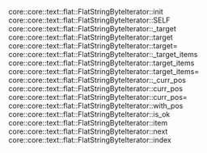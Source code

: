core::core::text::flat::FlatStringByteIterator::init
core::core::text::flat::FlatStringByteIterator::SELF
core::core::text::flat::FlatStringByteIterator::_target
core::core::text::flat::FlatStringByteIterator::target
core::core::text::flat::FlatStringByteIterator::target=
core::core::text::flat::FlatStringByteIterator::_target_items
core::core::text::flat::FlatStringByteIterator::target_items
core::core::text::flat::FlatStringByteIterator::target_items=
core::core::text::flat::FlatStringByteIterator::_curr_pos
core::core::text::flat::FlatStringByteIterator::curr_pos
core::core::text::flat::FlatStringByteIterator::curr_pos=
core::core::text::flat::FlatStringByteIterator::with_pos
core::core::text::flat::FlatStringByteIterator::is_ok
core::core::text::flat::FlatStringByteIterator::item
core::core::text::flat::FlatStringByteIterator::next
core::core::text::flat::FlatStringByteIterator::index